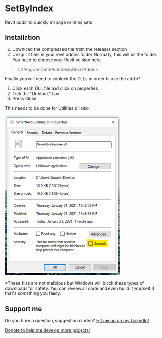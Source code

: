 # SetByIndex
Revit addin to quickly manage printing sets

## Installation

1. Download the compressed file from the releases section
2. Unzip all files in your revit addins folder
Normally, this will be the folder. You need to choose your Revit version here
> C:\ProgramData\Autodesk\Revit\Addins


Finally you will need to unblock the DLLs in order to use the addin*

1. Click each DLL file and click on properties
2. Tick the "Unblock" box
3. Press Close

This needs to be done for Utilities.dll also

![Unblock](https://github.com/GastonBC/SmartGridBubbles/blob/main/Imgs/unblockdll.png)

*These files are not malicious but Windows will block these types of downloads for safety. You can review all code and even build it yourself if that's something you fancy.

## Support me

Do you have a question, suggestion or idea? [Hit me up on my LinkedIn!](https://www.linkedin.com/in/gastonbc/)

[Donate to help me develop more projects!](https://www.paypal.com/donate/?hosted_button_id=9UY2TS7VVSRSJ)
